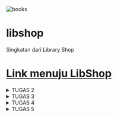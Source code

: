 ![books](https://images.alphacoders.com/132/1326370.png)
# libshop
Singkatan dari Library Shop
# [Link menuju LibShop](https://libshop.adaptable.app/main/)

<details>
<summary> TUGAS 2 </summary>

# Tugas 2 PBP 
# **Hilmi Atha Putra (2206830050) - PBP B**


Soal :
1. Jelaskan bagaimana cara kamu mengimplementasikan checklist di atas secara step-by-step (bukan hanya sekadar mengikuti tutorial).
2. Buatlah bagan yang berisi request client ke web aplikasi berbasis Django beserta responnya dan jelaskan pada bagan tersebut kaitan antara urls.py, views.py, models.py, dan berkas html.
3. Jelaskan mengapa kita menggunakan virtual environment? Apakah kita tetap dapat membuat aplikasi web berbasis Django tanpa menggunakan virtual environment?
4. Jelaskan apakah itu MVC, MVT, MVVM dan perbedaan dari ketiganya.

Jawab :
## **NOMOR 1**
A. Untuk membuat projek Django yang baru diperlukan beberapa step di bawah
   * Saya membuat direktori lokal baru bernama libshop untuk keperluan proyek saya
   * Untuk membuat proyek Django yang baru diperlukan untuk membuat _Virtual Environment_ agar direktori tersebut terisolasi dan _dependencies_ tidak bertabrakan satu sama lain dengan versi lain di device saya. Caranya dengan membuka terminal sesuai
     dengan direktori yang saya buat kemudian masukan line
     ```
     python -m venv env
     ```
     Kemudian untuk mengaktifkan _Virtual Environment_ masukan line
     ```
     env\Scripts\activate.bat
     ```
   * Karena _Virtual Environment_ sudah aktif, kita bisa menginstall semua dependencies yang diperlukan, sebelum itu saya membuat file requirements.txt untuk diisi dengan _dependencies_ yang diperlukan seperti django, gunicorn dan lain - lain untuk diinstall terlebih
     dahulu. setelah dibuat, kembali ke terminal dengan _Virtual Environment_ dan memasukkan line di bawah untuk menginstall semua dependencies yang diperlukan untuk proses deploying.
     ```
     pip install -r requirements.txt
     ```
   * Nah, untuk membuat proyek Django yang baru saya memasukkan line `django-admin startproject libshop .`
   * Karena proyek yang dibuat masih tahap uji coba, `ALLOWED HOST` pada `settings.py` ditambahkan bintang agar setiap hosts bisa mengakses aplikasi web
     ```
     ALLOWED_HOSTS = ["*"]
     ```
   * Lalu saya menambahkan file `.gitignore` dikarenakan terdapat berkas - berkas yang tidak perlu dilacak oleh git


B. Untuk membuat aplikasi `main` kembali ke terminal dengan _Virtual Environtment_ dan jalankan command `python manage.py startapp main`. setelah itu akan terbuat direktori aplikasi bernama main `main`. Tambahkan aplikasi    di variabel `INSTALLED APPS` pada
  `settings.py` yang berada di direktori proyek `libshop`. Tambahkan direktori `templates` pada direktori main dan tambahkan file `main.html` di dalam folder tersebut. File html tersebut    digunakan untuk mengatur tampilan aplikasi main pada web aplikasi.


C. Untuk melakukan routing proyek diperlukan  step di bawah
   * untuk mengonfigurasi routing aplikasi pada proyek kita membuka file `urls.py` pada direktori proyek `libshop` kemudian mengimpor fungsi `include` dari `django.urls` dan tambahkan path menuju tampilan main pada variabel `urlpattern` yaitu
     `path('main/',include('main.urls'))`


D. Membuat model bernama `Item` di file `models.py`. pada model `item` terdapat beberapa atribut yaitu :
  * name
  * date_added
  * price
  * amount
  * description
  * genre


E. Di dalam `views.py` yang berada di direktori aplikasi `main` saya tambahkan fungsi `show_main` dengan _context_ yang berisi nama aplikasi, nama saya, dan kelas PBP saya. Pada file `main.html` saya bisa mengakses isi dari _context_. contohnya jika saya ingin mengambil
nama, saya menulis `{{name}}` di file `main.html`

F. Untuk membuat routing pada aplikasi `main` saya membuat file python baru yaitu `urls.py` pada direktori aplikasi `main`. Di dalam file tersebut import `path` dari `django.urls` dan import `show_main` dari `main.views`, kemudian buat variable appname yang diisi 
`'main'` dan buat list bernama `urlpattern` dan isi dengan `path('', show_main, name='show_main')`

G. Untuk mendeploy aplikasi baru saya ke adaptable pertama saya harus membuat repositori baru di github kemudian hubungkan repositori lokal `libshop` dengan repositori github. Setelah itu lakukan add, commit, dan push. Terakhir, saya mendeploy aplikasi ke adaptable 


## **NOMOR 2**

![image](https://github.com/hilmiatha/libshop/assets/108039453/38b14fc4-afa8-4dda-8f6a-7abde038583c)

`urls.py` berisi seluruh url yang ada dan django akan memilih url yang sesuai dengan request client, kemudian akan diteruskan ke `views.py`. View bisa berinteraksi dengan `models.py` untuk mendapatkan data /memodifikasi data yang dibutuhkan. Terakhir data tersebut 
akan disajikan melalui template/berkas html kemudian direspons ke pengguna


## **NOMOR 3**

_Virtual Environment_ sangat dianjurkan untuk digunakan saat kita ingin membuat proyek Django dikarenakan berguna untuk mengisolasi _package_ dan _dependency_. Hal itu diperlukan dikarenakan jika kita memiliki banyak proyek, masing - masing proyek akan terisolasi dan 
tidak berhubungan satu sama lain. Misalkan kita ingin mengupdate salah satu _depedency_ pada suatu proyek maka _depedency_ tersebut pada versi lain tidak akan ikut ter-update sehingga akan terhindar dari konflik antar proyek django

Kita bisa membuat proyek Django tanpa _virtual environment_ namun seperti yang dikatakan di atas, sangat tidak direkomendasikan dikarenakan bisa memicu konflik antar proyek django. contohnya adalah jika kita mempunyai proyek A yang menggunakan gunicorn versi 21.0.0,
dan kita ingin membuat proyek b yang menggunakan gunicorn versi terbaru yaitu 21.2.0, jika kita menginstall tanpa _virtual environment_, versi gunicorn pada proyek A akan berubah juga ke versi 21.2.0. _Virtual environtment_ sangat berguna untuk mengatur depedency antar 
proyek


## **NOMOR 4**

MVC, MVT, dan MVVM merupakan pola arsitektur yang umum digunakan pada pengembangan web dan aplikasi ponsel. berikut merupakan penjelasan mengenai ketiganya dan perbedaan - perbedaannya.
* MVC
  
  MVC merupakan singkatan dari Model View Controller. Model merupakan komponen yang mengatur data dan logika dari aplikasi atau web. Model juga menghubungkan aplikasi atau web dengan database. View merupakan komponen yang mengatur tampilan yang akan dilihat oleh
  pengguna. Terakhir, Controller adalah komponen yang mengatur hubungan antar Model dan View, memproses permintaan dari pengguna lalu berinteraksi dengan Model dan mengubah View

* MVT

  MVT merupakan singkatan dari Model View Template. Model merupakan komponen yang mengatur segala data dan logika inti dari aplikasi atau web. View pada MVT bertindak mirip seperti controller, mengambil data dari model dan mengatur bagaimana data tersebut ditampilkan.
  Template merupakan representasi visual dari aplikasi atau web (visual yang terlihat oleh pengguna)

* MVVM

  MVVM merupakan singkatan dari Model View ViewModel. Model merupakan komponen yang mengatur data dan logika inti. View mengatur visual yang akan dilihat pengguna. Dan terakhir, ViewModel berguna untuk _data binding_ untuk menyinkornkan penyajian fungsi dan data ke
  View serta pembaruan Model.

* Perbedaan

MVC dan MVT mirip namun pada MVT, View memiliki tugas yang mirip dengan controller untuk mengatur pengambilan data dan pada MVT terdapat komponen Template untuk menampilkan visual ke pengguna. Sedangkan pada MVVM lebih berfokus pada _data binding_, ViewModel pada MVVM
mengambil data dari Model dan mengubahnya menjadi format yang lebih mudah untuk dibaca oleh View. MVC dan MVT umum digunakan untuk kebanyakan aplikasi atau web sedangkan pada MVVM digunakan untuk aplikasi dengan UI yang lebih kompleks.


## **BONUS**

Selain tes url dan template yang ada di Tutorial 1, saya menambahkan tes baru yaitu tes model untuk mengecek apakah model yang dibuat bekerja dengan baik atau tidak

</details>

<details>
<summary> TUGAS 3 </summary>

# Tugas 3

1. Apa perbedaan antara form POST dan form GET dalam Django?

   Di dalam django, form POST dan form GET memiliki peran yang berbeda
   * Form GET digunakan untuk melakukan request terhadap database untuk meminta data tanpa mengubah isi/tidak ada efek samping. Cocok untuk pencarian, tampilan data, atau operasi baca.
   * Form POST digunakan untuk mengirim data ke database/server untuk diolah sehingga mengubah isi/memiliki efek. Cocok untuk operasi penambahan, pembaruan, penghapusan, atau operasi yang memerlukan pengiriman
     data yang kompleks.

2. Apa perbedaan utama antara XML, JSON, dan HTML dalam konteks pengiriman data?

   HTML merupakan struktur utama dalap web development, digunakan untuk mengatur bagaimana data ditampilkan atau halaman ditampilkan. Sedangkan XML dan JSON digunakan untuk pertukaran data dengan server.
   JSON mudah untuk dibaca dan ditulis oleh manusia dan mudah untuk diurai dan dihasilkan oleh mesin. JSON memiliki sintaks yang lebih sederhana dibandingkan XML dan membutuhkan lebih sedikit teks untuk
   menggambarkan data yang sama. JSON digunakan juga untuk integrasi dengan Javascript. Sedangkan XML  mengkodekan dokumen dalam format yang bisa dibaca oleh manusia dan mesin. XML sering digunakan dalam
   aplikasi web untuk pertukaran data karena struktur hierarkinya yang jelas(tree)

3.  Mengapa JSON sering digunakan dalam pertukaran data antara aplikasi web modern?

    JSON lebih mudah digunakan serta lebih mudah dibaca daripada XML. Tidak perlu tag , atribut, skema, dan lain - lain. JSON juga kompatibel dengan javascript sehingga lebih terintegrasi pada banyak web. JSON
    juga mudah digunakan dengan bahasa lain sehingga lebih mudah untuk pertukaran data antar sistem

4. Jelaskan bagaimana cara kamu mengimplementasikan checklist di atas secara step-by-step (bukan hanya sekadar mengikuti tutorial).

  * Membuat input form untuk menambahkan objek model pada app sebelumnya.
    
      * Membuat berkas `forms.py` pada direktori aplikasi `main`
      * Membuat class `ProductForm` pada `forms.py` yang memiliki argumen `ModelForm`
      * Di dalam class tersebut, di buat class `META` yang berisi model yang kita gunakan, padak konteks ini `model=Item`. Selain itu, berisi juga fields yang bisa diisi user yaitu
        ` fields = ["name", "price", "description", "genre", "amount"]`
      * Membuat fungsi create_product di dalam `views.py` yang menerima parameter request. Di dalam `create_product`, kita membuat sebuah `ProductForm` baru yang diisi dengan argumen `request.POST`
        dalam bentuk `QueryDict`. Kemudian kita memvalidasi kontennya dengan menggunakan `form.is_valid()` dan menyimpan kontennya dengan menggunakan `form.save()`. Jika kontennya berhasil disimpan, kembali ke
        halaman utama dengan menggunakan return `HttpResponseRedirect(reverse('main:show_main'))`. Fungsi tersebut akan menampilkan `create_product.html`.
      * Mengubah `show_main` pada `views.py` dengan menambahkan kode `item = Item.objects.all()` untuk menampilkan data item yang ditambahkan dan kode `item_count = item.count()` untuk mendapatkan jumlah item
        yang ada.
      * Melakukan routing di `urls.py` pada direktori aplikasi `main` dengan menambahkan `path('create-product', create_product, name='create_product')` di `urlpatterns
      * Membuat tampilan create_product dengan menambahkan `create_product.html` pada `templates` direktori aplikasi `main`. Isilah berkas HTML dengan kode yang sesuai untuk menampilkan form dalam bentuk
        tabel, gunakan `{% csrf_token %}` untuk security, dan gunakan tag `<form method="POST">` untuk menandai formulir dengan metode POST.
   
  * Tambahkan 5 fungsi views untuk melihat objek yang sudah ditambahkan dalam format HTML, XML, JSON, XML by ID, dan JSON by ID.
      * HTML sudah dijelaskan pada point pertama dan ditampilkan pada `main.html` yang fungsi `views.py`nya `show_main`
      * XML
          * Membuat fungsi `show_xml` pada `views.py` kemudian isi dengan kode dibawah agar data yang diambil pada objek model Item bisa direturn dalam format XML
            ```
            def show_xml(request):
            data = Item.objects.all()
            return HttpResponse(serializers.serialize("xml", data), content_type="application/xml")
            ```
            Serializers digunakan untuk mentranslasikan objek model ke xml
      * JSON
          * Membuat fungsi `show_json` pada `views.py` kemudian isi dengan kode dibawah agar data yang diambil pada objek model Item bisa direturn dalam format JSON
            ```
            def show_json(request):
            data = Item.objects.all()
            return HttpResponse(serializers.serialize("json", data), content_type="application/json")
            ```
            Serializers digunakan untuk mentranslasikan objek model ke json
        * XML by ID
            * Mengambil objek Item berdasarkan id dan direturn dalam format XML dengan menambahkan fungsi `show_xml_id` pada `views.py` dan menambahkan kode
              ```
              def show_xml_by_id(request, id):
              data = Item.objects.filter(pk=id)
              return HttpResponse(serializers.serialize("xml", data), content_type="application/xml")
              ```
        * JSON by ID
            * Mengambil objek Item berdasarkan id dan direturn dalam format json dengan menambahkan fungsi `show_json_id` pada `views.py` dan menambahkan kode
              ```
              def show_json_by_id(request, id):
              data = Item.objects.filter(pk=id)
              return HttpResponse(serializers.serialize("json", data), content_type="application/json")
              ```
  * Membuat routing URL untuk masing-masing views yang telah ditambahkan pada poin 2.
      * HTML
          * Sudah dilakukan routing pada `urls.py` direktori aplikasi `main` yaitu bagian
            ```
            ...
            path('', show_main, name='show_main'),
            ...
            ```
      * XML
          * menambahkan routing pada `urls.py` pada direktori aplikasi `main` dengan kode `path('xml/', show_xml, name='show_xml'),` tepatnya di `urlpatterns`
      * JSON
          * menambahkan routing pada `urls.py` pada direktori aplikasi `main` dengan kode `path('json/', show_json, name='show_json'),` tepatnya di `urlpatterns`
      * XML by ID
          * menambahkan routing pada `urls.py` pada direktori aplikasi `main` dengan kode `path('xml/<int:id>/', show_xml_by_id, name='show_xml_by_id'),` tepatnya di `urlpatterns`
      * JSON by ID
          * menambahkan routing pada `urls.py` pada direktori aplikasi `main` dengan kode `path('json/<int:id>/', show_json_by_id, name='show_json_by_id'),` tepatnya di `urlpatterns`

6. Mengakses kelima URL di poin 2 menggunakan Postman, membuat screenshot dari hasil akses URL pada Postman, dan menambahkannya ke dalam README.md.

  * HTML
  ![image](https://github.com/hilmiatha/libshop/assets/108039453/be4c7d35-1de8-4ec0-a458-7a4d45b3e520)

  * json
  ![image](https://github.com/hilmiatha/libshop/assets/108039453/69da3f77-ae4c-4134-ad90-728db7ee4bc8)

  * xml
  ![image](https://github.com/hilmiatha/libshop/assets/108039453/3e08d384-ee5b-4006-89e2-1ad3e5a993e8)

  * json by id
  ![image](https://github.com/hilmiatha/libshop/assets/108039453/bac89058-8ff0-4eea-9d63-5e755c038b8e)

  * xml by id
  ![image](https://github.com/hilmiatha/libshop/assets/108039453/65a8d854-dc19-452d-8e1f-9e4929e30adb)

7. Bonus

   Saya telah menambahkan `item_count` pada fungsi `show_main` yang ada di `views.py` direktori aplikasi `main` untuk menyimpan jumlah buku/item yang sudah dibuat. kemudian ditambahkan di `context` dan
   ditampilkan di `main.html`

</details>


<details>
<summary> TUGAS 4 </summary>

# Tugas 4

1.  Apa itu Django UserCreationForm, dan jelaskan apa kelebihan dan kekurangannya?
    
    * Django UserCreationForm merupakan built in form yang disediakan oleh Django untuk 
      keperluan pembuatan akun pada web/aplikasi yang kita buat. Terdapat 3 field yaitu 
      username, password, dan password confirmation. Kelebihan dari UserCreationForm adalah 
      mudah digunakan dan diimplementasikan lalu memiliki validasi bawaan untuk memastikan
      masukan dari user benar. Sedangkan kekurangannya adalah tampilan bawaannya default dan
      kurang menarik dan memiliki batasan validasi data yang spesifik

2. Apa perbedaan antara autentikasi dan otorisasi dalam konteks Django, dan mengapa keduanya 
   penting?
   
   * Dalam konteks Django, autentikasi dan otorisasi adalah dua konsep yang berbeda. 
     Autentikasi adalah proses verifikasi identitas pengguna, yaitu memastikan bahwa 
     pengguna yang mencoba mengakses aplikasi adalah benar-benar pengguna yang terdaftar dan 
     memiliki hak akses. Sedangkan otorisasi adalah proses memberikan hak akses kepada 
     pengguna yang telah terautentikasi, yaitu menentukan apa yang dapat dilakukan oleh 
     pengguna tersebut dalam aplikasi.Autentikasi dan otorisasi adalah dua prosesyang sangat 
     penting yang digunakan oleh administrator untuk melindungi sistem dan informasi. 
     Autentikasi memverifikasi identitas pengguna atau layanan, dan otorisasi menentukan hak 
     akses mereka

3. Apa itu cookies dalam konteks aplikasi web, dan bagaimana Django menggunakan cookies 
untuk mengelola data sesi pengguna?

    *  Cookies adalah file kecil yang disimpan pada komputer pengguna oleh situs web yang   dikunjungi. Cookies digunakan untuk menyimpan informasi tentang pengguna dan preferensi mereka, seperti login, preferensi bahasa, dan riwayat pencarian. Dalam konteks aplikasi web, cookies digunakan untuk mengelola data sesi pengguna, yaitu informasi yang disimpan oleh server tentang pengguna selama mereka menggunakan aplikasi web.

    * Django menggunakan cookies untuk mengelola data sesi pengguna dengan menyimpan session ID pada cookie. Ketika pengguna mengakses aplikasi web, Django akan membuat session ID baru dan menyimpannya pada cookie. Setiap kali pengguna melakukan permintaan ke server, session ID akan dikirimkan bersama permintaan tersebut. Server kemudian akan menggunakan session ID untuk mengambil data sesi pengguna dari penyimpanan server dan mengirimkannya kembali ke pengguna. Dengan menggunakan cookies, Django dapat mengelola data sesi pengguna dengan aman dan efisien.

4. Apakah penggunaan cookies aman secara default dalam pengembangan web, atau apakah ada risiko potensial yang harus diwaspadai?

    * Penggunaan cookies dalam pengembangan web memiliki risiko potensial yang harus diwaspadai. Cookies dapat digunakan untuk menyimpan informasi sensitif seperti login dan informasi kartu kredit, dan jika tidak diimplementasikan dengan benar, cookies dapat menjadi sumber kerentanan keamanan. Ada beberapa risiko potensial yang harus diwaspadai, seperti serangan cookie stealing, serangan XSS (Cross-Site Scripting), dan serangan CSRF (Cross-Site Request Forgery). Oleh karena itu, sangat penting untuk mengimplementasikan cookies dengan benar dan mengambil tindakan keamanan yang diperlukan untuk melindungi informasi sensitif pengguna. Beberapa tindakan keamanan yang dapat dilakukan termasuk mengenkripsi data cookies, menetapkan waktu kadaluwarsa yang tepat, dan memastikan bahwa cookies hanya digunakan pada koneksi yang aman. 

5.  Jelaskan bagaimana cara kamu mengimplementasikan checklist di atas secara step-by-step (bukan hanya sekadar mengikuti tutorial).
  * Mengimplementasikan fungsi registrasi, login, dan logout untuk memungkinkan pengguna untuk mengakses aplikasi sebelumnya dengan lancar.
    * Membuat fungsi registrasi
      * Di dalam `views.py` direktori aplikasi `main`, import beberapa library berikut
        ```
        from django.shortcuts import redirect
        from django.contrib.auth.forms import UserCreationForm
        from django.contrib import messages  
        ```
        membuat fungsi baru yaitu `register` yang meminta parameter request dan diisi dengan kode berikut
        ```
        def register(request):
          form = UserCreationForm()

          if request.method == "POST":
              form = UserCreationForm(request.POST)
              if form.is_valid():
                  form.save()
                  messages.success(request, 'Your account has been successfully created!')
                  return redirect('main:login')
          context = {'form':form}
          return render(request, 'register.html', context)
        ```
        lalu pada direktori `template` pada direktori aplikasi `main` dibuat file `register.html` untuk membuat halaman yang akan ditampilkan saat register. Buat routing pada `urls,py` direktori aplikasi `main`
    * Membuat fungsi login
      * Di dalam `views.py` direktori aplikasi `main`, import beberapa library berikut
        ```
        from django.contrib.auth import authenticate, login 
        ```
        kemudian membuat fungsi baru `login_user` di `views.py` direktori aplikasi kemudian diisi dengan kode dibawah.
        ```
        def login_user(request):
          if request.method == 'POST':
              username = request.POST.get('username')
              password = request.POST.get('password')
              user = authenticate(request, username=username, password=password)
              if user is not None:
                  login(request, user)
                  response = HttpResponseRedirect(reverse("main:show_main")) 
                  response.set_cookie('last_login', str(datetime.datetime.now()))
                  return response
              else:
                  messages.info(request, 'Sorry, incorrect username or password. Please try again.')
          context = {}
          return render(request, 'login.html', context)
        ```
        maanfaatkan cookie dengan menambahkan line `response.set_cookie('last_login', str(datetime.datetime.now()))` saat user berhasil login dengan key `last_login` dan value tanggal login saat itu. Pada direktori `template` buat file `login.html` untuk membuat halaman yang akan ditampilkan saat register. Buat routing pada `urls.py` direktori aplikasi.
    * membuat fungsi logout
      * Di dalam `views.py` direktori aplikasi `main`, import beberapa library berikut
        ```
        from django.contrib.auth import logout
        ```
        kemudian membuat fungsi baru `logout_user` di `views.py` direktori aplikasi kemudian diisi dengan kode dibawah.
        ```
        def logout_user(request):
          logout(request)
          response = HttpResponseRedirect(reverse('main:login'))
          response.delete_cookie('last_login')
          return response
        ```
        dilakukan penghapusan cookie dengan key `last_login` saat user logout. kemudian membuat routing pada `urls.py` direktori aplikasi
    * Restriksi akses aplikasi
      * di dalam `views.py` import `login_required` dan tambahkan `@login_required(login_url='/login')` di atas fungsi `show_main`


  * Membuat dua akun pengguna dengan masing-masing tiga dummy data menggunakan model yang telah dibuat pada aplikasi sebelumnya untuk setiap akun di lokal. 
    * lakukan register untuk 2 akun dan tambahkan 3 produk pada setiap akun. Tampilannya akan seperti di bawah
      ![Alt text](image.png) 
      ![Alt text](image-1.png) 
  
  * Menghubungkan model Item dengan User.
    

    di dalam `models.py` import user kemudian tambahkan `user = models.ForeignKey(User, on_delete=models.CASCADE)` di dalam class model `Item`. Ubah fungsi `create_product` dengan kode di bawah agar buku yang dibuat terasosiasi pada satu user
    ```
    def create_product(request):
      form = ProductForm(request.POST or None)

      if form.is_valid() and request.method == "POST":
          product = form.save(commit=False)
          product.user = request.user
          product.save()
          return HttpResponseRedirect(reverse('main:show_main'))
    ...
    ```
  * Menampilkan detail informasi pengguna yang sedang logged in seperti username dan menerapkan cookies seperti last login pada halaman utama aplikasi.
    * Menampilkan username pengguna

      Pada fungsi `show_main` di `views.py` ubah isi context dengan key `'name'` menjadi
      ```
      'name': request.user.username,
      ```
    * menerapkan cookies last login

      penerapan cookies sudah dijelaskan di atas dan untuk menampilkan last login, tambahkan kode di bawah pada context fungsi `show_main`
      ```
      'last_login': request.COOKIES['last_login'],
      ```
      lalu di `main.html` tambahkan kode
      ```
      <h5>Last login session: {{ last_login }}</h5>
      ```
    * tampilan

      ![Alt text](image-2.png)

6. Bonus

  * Pada `views.py` tambahkan kode berikut pada fungsi `show_main`
    
    ```
    def show_main(request):
      items = Item.objects.filter(user=request.user)
      if request.method == 'POST':
          if 'increment' in request.POST:
              item_id = request.POST.get('increment')
              item = items.get(id=item_id)
              item.amount += 1
              item.save()
              return HttpResponseRedirect(reverse('main:show_main'))
          elif 'decrement' in request.POST:
              item_id = request.POST.get('decrement')
              item = items.get(id=item_id)
              item.amount -= 1
              item.save()
              return HttpResponseRedirect(reverse('main:show_main'))
          elif 'delete' in request.POST:
              item_id = request.POST.get('delete')
              item = items.get(id=item_id)
              item.delete()
              return HttpResponseRedirect(reverse('main:show_main'))
    ...
    ```
  * kemudian pada `main.html` ubah tabel menjadi 
    ```
    <table>
      <tr>
          <th>Name</th>
          <th>Price</th>
          <th>Amount</th>
          <th>Genre</th>
          <th>Description</th>
          <th>Date Added</th>
      </tr>

      {% comment %} Berikut cara memperlihatkan data produk di bawah baris ini {% endcomment %}

      {% for item in items %}
          <tr>
              <td>{{item.name}}</td>
              <td>{{item.price}}</td>
              <td>{{item.amount}}</td>
              <td>{{item.genre}}</td>
              <td>{{item.description}}</td>
              <td>{{item.date_added}}</td>
              <td>
                  <form method="post">
                      {% csrf_token %}
                      <button type="submit" name="increment" value="{{ item.id }}">
                          Increment Amount
                      </button>
                      <button type="submit" name="decrement" value="{{ item.id }}">
                          Decrease Amount
                      </button>
                      <button type="submit" name="delete" value="{{ item.id }}">
                          Delete Item
                      </button>
                  </form>
              </td>
          </tr>
      {% endfor %}
    </table>
    ```
  dibuat tiga tombol yaitu increment, decrement dan delete item dengan request methot POST

</details>



<details>
<summary> TUGAS 5 </summary>

  # Tugas 5

  1. Jelaskan manfaat dari setiap element selector dan kapan waktu yang tepat untuk menggunakannya. 
      * Element selector adalah salah satu jenis selector di CSS yang digunakan untuk memilih elemen HTML berdasarkan nama tag-nya. Berikut adalah manfaat dari penggunaan element selector dan kapan waktu yang tepat untuk menggunakannya:

          * Memilih semua elemen dengan tag yang sama Manfaat: Dapat digunakan untuk memberikan styling yang sama pada semua elemen dengan tag yang sama. Contoh: p { color: red; }

          * Memilih elemen dengan tag tertentu yang berada di dalam elemen lain Manfaat: Dapat digunakan untuk memberikan styling pada elemen dengan tag tertentu yang berada di dalam elemen lain, tanpa mempengaruhi elemen dengan tag yang sama di luar elemen tersebut. Contoh: div p { color: blue; }

          * Memilih elemen dengan tag tertentu yang memiliki class tertentu Manfaat: Dapat digunakan untuk memberikan styling pada elemen dengan tag tertentu yang memiliki class tertentu. Contoh: p.warning { color: orange; }

          * Memilih elemen dengan tag tertentu yang memiliki ID tertentu Manfaat: Dapat digunakan untuk memberikan styling pada elemen dengan tag tertentu yang memiliki ID tertentu. Contoh: #header { background-color: gray; }

      * Waktu yang tepat untuk menggunakan element selector adalah ketika kita ingin memberikan styling pada elemen HTML berdasarkan tag-nya. Namun, perlu diingat bahwa penggunaan selector yang terlalu spesifik dapat membuat kode CSS menjadi sulit untuk dipelihara. Oleh karena itu, sebaiknya gunakan selector yang paling sederhana dan spesifik yang memungkinkan untuk mencapai tujuan styling yang diinginkan.
  
  2. Jelaskan HTML5 Tag yang kamu ketahui.
      * `<header>` - digunakan untuk menunjukkan bagian atas dari sebuah halaman web atau bagian atas dari sebuah bagian pada halaman web.
      * `<nav>` - digunakan untuk menunjukkan bagian navigasi pada sebuah halaman web.
      * `<section>` - digunakan untuk menunjukkan sebuah bagian pada sebuah halaman web.
      * `<article>` - digunakan untuk menunjukkan sebuah artikel pada sebuah halaman web.
      * `<aside>` - digunakan untuk menunjukkan sebuah bagian yang terkait dengan konten utama pada sebuah halaman web.
      * `<footer>` - digunakan untuk menunjukkan bagian bawah dari sebuah halaman web atau bagian bawah dari sebuah bagian pada halaman web.
  
  3. Jelaskan perbedaan antara margin dan padding.
      * Margin dan padding adalah dua konsep penting dalam CSS yang digunakan untuk mengatur tata letak dan tampilan elemen HTML. Berikut adalah perbedaan antara margin dan padding:

          * Margin adalah ruang kosong di sekitar elemen HTML. Margin digunakan untuk memberikan jarak antara elemen HTML dengan elemen lain di sekitarnya. Margin dapat diatur dengan menggunakan properti CSS seperti margin-top, margin-bottom, margin-left, dan margin-right.

          * Padding adalah ruang kosong di dalam elemen HTML, antara tepi elemen dan konten di dalamnya. Padding digunakan untuk memberikan jarak antara konten elemen HTML dengan tepi elemen tersebut. Padding dapat diatur dengan menggunakan properti CSS seperti padding-top, padding-bottom, padding-left, dan padding-right.

      * Dalam hal penggunaannya, margin dan padding dapat digunakan untuk mencapai efek yang sama, yaitu memberikan jarak antara elemen HTML. Namun, perbedaan utama antara keduanya adalah bahwa margin memberikan jarak antara elemen HTML dengan elemen lain di sekitarnya, sedangkan padding memberikan jarak antara konten elemen HTML dengan tepi elemen tersebut.
  
  4. Jelaskan perbedaan antara framework CSS Tailwind dan Bootstrap. Kapan sebaiknya kita menggunakan Bootstrap daripada Tailwind, dan sebaliknya?
      * Tailwind dan Bootstrap adalah dua framework CSS yang populer digunakan dalam pengembangan web. Berikut adalah perbedaan antara keduanya:

        * Filosofi Desain

          * Bootstrap memiliki filosofi desain yang lebih terstruktur dan konsisten. Bootstrap memiliki gaya desain yang lebih kaku dan lebih mudah diimplementasikan oleh pengembang yang tidak memiliki latar belakang desain yang kuat.
          * Tailwind memiliki filosofi desain yang lebih fleksibel dan memberikan lebih banyak kebebasan dalam desain. Tailwind memungkinkan pengembang untuk membuat desain yang lebih unik dan kreatif.
        * Ukuran File

          * Bootstrap memiliki ukuran file yang lebih besar dibandingkan dengan Tailwind. Hal ini disebabkan oleh banyaknya fitur yang disediakan oleh Bootstrap.
          * Tailwind memiliki ukuran file yang lebih kecil dibandingkan dengan Bootstrap. Hal ini disebabkan oleh pendekatan yang lebih modular dan fleksibel dalam penggunaan kelas-kelas CSS.
        * Kustomisasi

          * Bootstrap memiliki banyak tema dan template yang dapat digunakan untuk mempercepat proses pengembangan. Namun, kustomisasi yang lebih lanjut dapat menjadi sulit karena Bootstrap memiliki banyak aturan dan struktur yang harus diikuti.
          * Tailwind memungkinkan pengembang untuk membuat desain yang lebih unik dan kreatif. Tailwind memberikan lebih banyak kebebasan dalam kustomisasi karena pengembang dapat membuat kelas-kelas CSS yang sesuai dengan kebutuhan mereka.
        * Penggunaan

          * Bootstrap lebih cocok digunakan untuk proyek-proyek yang membutuhkan desain yang konsisten dan mudah diimplementasikan. Bootstrap cocok digunakan untuk proyek-proyek yang membutuhkan waktu pengembangan yang cepat.
          * Tailwind lebih cocok digunakan untuk proyek-proyek yang membutuhkan desain yang lebih unik dan kreatif. Tailwind cocok digunakan untuk proyek-proyek yang membutuhkan kustomisasi yang lebih lanjut dan fleksibilitas dalam penggunaan kelas-kelas CSS.
      * Sebaiknya menggunakan Bootstrap jika  membutuhkan desain yang konsisten dan mudah diimplementasikan, serta membutuhkan waktu pengembangan yang cepat. Sebaliknya, sebaiknya menggunakan Tailwind jika  membutuhkan desain yang lebih unik dan kreatif, serta membutuhkan kustomisasi yang lebih lanjut dan fleksibilitas dalam penggunaan kelas-kelas CSS.
  
5. Jelaskan bagaimana cara kamu mengimplementasikan checklist di atas secara step-by-step (bukan hanya sekadar mengikuti tutorial).
  * Mengubah `base.html` dengan menambahkan kode di bawah untuk mengimplementasikan bootstrap 
    ```
    <head>
        <meta charset="UTF-8" />
        <meta
            name="viewport"
            content="width=device-width, initial-scale=1.0"
        />
        {% block meta %}
        <title>Libshop</title>
        <link rel="stylesheet" href="{% static 'css/output.css' %}">
        {% endblock meta %}
        <link href="https://cdn.jsdelivr.net/npm/bootstrap@5.3.2/dist/css/bootstrap.min.css" rel="stylesheet" integrity="sha384-T3c6CoIi6uLrA9TneNEoa7RxnatzjcDSCmG1MXxSR1GAsXEV/Dwwykc2MPK8M2HN" crossorigin="anonymous">
        <script src="https://code.jquery.com/jquery-3.6.0.min.js" integrity="sha384-KyZXEAg3QhqLMpG8r+J4jsl5c9zdLKaUk5Ae5f5b1bw6AUn5f5v8FZJoMxm6f5cH1" crossorigin="anonymous"></script>
        <script src="https://cdn.jsdelivr.net/npm/@popperjs/core@2.11.8/dist/umd/popper.min.js" integrity="sha384-I7E8VVD/ismYTF4hNIPjVp/Zjvgyol6VFvRkX/vR+Vc4jQkC+hVqc2pM8ODewa9r" crossorigin="anonymous"></script>
        <script src="https://cdn.jsdelivr.net/npm/bootstrap@5.3.2/dist/js/bootstrap.min.js" integrity="sha384-BBtl+eGJRgqQAUMxJ7pMwbEyER4l1g+O15P+16Ep7Q9Q+zqX6gSbd85u4mG4QzX+" crossorigin="anonymous"></script>
    </head>
    ```
  * Kustomisasi tampilan login.html
  ```
  {% extends 'base.html' %}

  {% block meta %}
      <title>Login</title>
  {% endblock meta %}

  {% block content %}
  <div class="container">
      <div class="row justify-content-center">
          <div class="col-md-6">
              <div class="card">
                  <div class="card-header"><h1>Login</h1></div>
                  <div class="card-body">
                      <form method="POST" action="">
                          {% csrf_token %}
                          <div class="form-group mb-3">
                              <label for="username">Username:</label>
                              <input type="text" name="username" id="username" class="form-control" placeholder="Username">
                          </div>
                          <div class="form-group mb-3">
                              <label for="password">Password:</label>
                              <input type="password" name="password" id="password" class="form-control" placeholder="Password">
                          </div>
                          <div class="form-group">
                              <input class="btn btn-primary" type="submit" value="Login">
                          </div>
                      </form>
                      {% if messages %}
                          <ul class="list-group">
                              {% for message in messages %}
                                  <li class="list-group-item">{{ message }}</li>
                              {% endfor %}
                          </ul>
                      {% endif %}
                      <p>Don't have an account yet? <a href="{% url 'main:register' %}">Register Now</a></p>
                  </div>
              </div>
          </div>
      </div>
  </div>
  {% endblock content %}

  ```
  Saya memanfaatkan bootstrap untuk tampilan login saya, saya memanfaatkan container `card` untuk menampilkan form login. 

  * Kustomisasi tampilan laman register
    ```
    {% extends 'base.html' %}

    {% block meta %}
        <title>Register</title>
    {% endblock meta %}

    {% block content %}  

    <div class="container">
        <div class="row justify-content-center">
            <div class="col-md-6">
                <div class="card">
                    <div class="card-header"><h1>Register</h1></div>
                    <div class="card-body">
                        <form method="POST">
                            {% csrf_token %}
                            <div class="form-group mb-3">
                                {{ form.username.label_tag }}
                                {{ form.username }}
                            </div>
                            <div class="form-group mb-3">
                                {{ form.email.label_tag }}
                                {{ form.email }}
                            </div>
                            <div class="form-group mb-3">
                                {{ form.password1.label_tag }}
                                {{ form.password1 }}
                            </div>
                            <div class="form-group mb-3">
                                {{ form.password2.label_tag }}
                                {{ form.password2 }}
                            </div>
                            <div class="form-group mb-3">
                                <input class="btn btn-primary" type="submit" name="submit" value="Register">
                            </div>
                        </form>
                        {% if messages %}
                            <ul class="list-group">
                                {% for message in messages %}
                                    <li class="list-group-item">{{ message }}</li>
                                {% endfor %}
                            </ul>
                        {% endif %}
                    </div>
                </div>
            </div>
        </div>
    </div>

    {% endblock content %}

    ```
  Saya memanfaatkan bootstrap untuk tampilan register saya, saya memanfaatkan container `card` untuk menampilkan form login. 

  * Kustomisasi laman menambah produk
  ```
  {% extends 'base.html' %}

  {% block meta %}
      <title>Add New Book</title>
  {% endblock meta %}

  {% block content %}
  <div class="container">
      <div class="row justify-content-center">
          <div class="col-md-6">
              <div class="card">
                  <div class="card-header"><h1>Add New Book</h1></div>
                  <div class="card-body">
                      <form method="POST">
                          {% csrf_token %}
                          <table class="table">
                              {{ form.as_table }}
                              <tr>
                                  <td></td>
                                  <td>
                                      <input class="btn btn-primary" type="submit" value="Add Book">
                                      <a class="btn btn-secondary" href="{% url 'main:show_main' %}">Cancel</a>
                                  </td>
                              </tr>
                          </table>
                      </form>
                  </div>
              </div>
          </div>
      </div>
  </div>
  {% endblock content %}
  ```
  Saya memanfaatkan bootstrap untuk tampilan menambah produk saya, saya memanfaatkan container `card` untuk menampilkan form menambah produk. Saya juga menambahkan button cancel untuk kembali ke main apabila tidak jadi membuat buku baru.

* Kustomisasi laman utama serta implementasi bonus
```
{% extends 'base.html' %}

{% block content %}
<div class="container my-4">
    <style>
        .last-item {
            /* Warna background atau teks yang berbeda pada baris terakhir */
            background-color: #00e1ff; /* Contoh warna background kuning */
            color: #ffffff; /* Contoh warna teks hitam */
        }
    </style>    
    <h1 class="mb-4">{{ app_name }}</h1>

    <div class="mb-4">
        <h5>Appname: {{ app_name }}</h5>
        <h5>Name: {{ name }}</h5>
        <h5>Class: {{ class }}</h5>
        <p>Anda ingin membeli sebanyak {{ jumlah_item }} buku pada aplikasi ini </p>
    </div>

    {% for item in items %}
    <div class="card mb-3 {% if forloop.last %}last-item{% endif %}">
        <div class="card-header">
            {{item.name}}
        </div>
        <div class="card-body">
            <p><strong>Price:</strong> {{item.price}}</p>
            <p><strong>Amount:</strong> {{item.amount}}</p>
            <p><strong>Genre:</strong> {{item.genre}}</p>
            <p><strong>Description:</strong> {{item.description}}</p>
            <p><strong>Date Added:</strong> {{item.date_added}}</p>

            <form method="post" class="mt-2">
                {% csrf_token %}
                <button type="submit" name="increment" value="{{ item.id }}" class="btn btn-success btn-sm">Increment Amount</button>
                <button type="submit" name="decrement" value="{{ item.id }}" class="btn btn-warning btn-sm">Decrease Amount</button>
                <button type="submit" name="delete" value="{{ item.id }}" class="btn btn-danger btn-sm">Delete Item</button>
            </form>
        </div>
    </div>
    {% endfor %}

    <div class="my-4">
        <h5>Last login session: {{ last_login }}</h5>
    </div>

    <a href="{% url 'main:create_product' %}" class="btn btn-primary">Tambahkan Bukumu!</a>
    <a href="{% url 'main:logout' %}" class="btn btn-danger">Logout</a>
</div>
{% endblock content %}
```
Saya memanfaatkan bootstrap untuk tampilan laman utama saya, saya memanfaatkan container `card` untuk menampilkan data produk. Saya juga menambahkan class `last-item` untuk memberikan warna background yang berbeda pada baris terakhir. saya memanfaatkan in-line style css untuk mengimplementasikan bonus yaitu pada kode
```
...
<style>
      .last-item {
          /* Warna background atau teks yang berbeda pada baris terakhir */
          background-color: #00e1ff; /* Contoh warna background kuning */
          color: #ffffff; /* Contoh warna teks hitam */
      }
</style> 
...
```
kemudian mengubah class item untuk memanfaatkan style last-item 
```
...
<div class="card mb-3 {% if forloop.last %}last-item{% endif %}">
...
</div>
```

</details>


  
      
      

